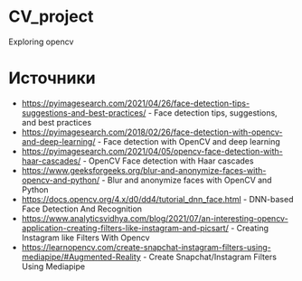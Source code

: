 # CV_project
Exploring opencv


# Источники

- https://pyimagesearch.com/2021/04/26/face-detection-tips-suggestions-and-best-practices/  - Face detection tips, suggestions, and best practices
- https://pyimagesearch.com/2018/02/26/face-detection-with-opencv-and-deep-learning/ - Face detection with OpenCV and deep learning
- https://pyimagesearch.com/2021/04/05/opencv-face-detection-with-haar-cascades/ - OpenCV Face detection with Haar cascades
- https://www.geeksforgeeks.org/blur-and-anonymize-faces-with-opencv-and-python/ - Blur and anonymize faces with OpenCV and Python
- https://docs.opencv.org/4.x/d0/dd4/tutorial_dnn_face.html - DNN-based Face Detection And Recognition
- https://www.analyticsvidhya.com/blog/2021/07/an-interesting-opencv-application-creating-filters-like-instagram-and-picsart/ - Creating Instagram like Filters With Opencv
- https://learnopencv.com/create-snapchat-instagram-filters-using-mediapipe/#Augmented-Reality - Create Snapchat/Instagram Filters Using Mediapipe